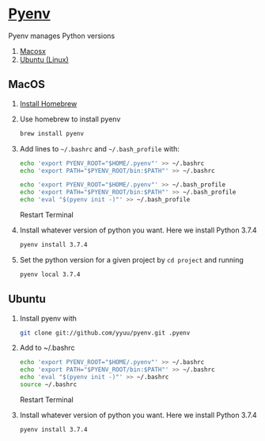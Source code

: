 # [Pyenv](https://github.com/pyenv/pyenv)

Pyenv manages Python versions 

1. [Macosx]((https://github.com/jeanettejin/HelpfulGuides/blob/master/Managers/pyenv.md#macos))
2. [Ubuntu (Linux)]((https://github.com/jeanettejin/HelpfulGuides/blob/master/Managers/pyenv.md#ubuntu))


## MacOS

1. [Install Homebrew]((https://github.com/jeanettejin/HelpfulGuides/blob/master/Managers/homebrew.md))

2. Use homebrew to install pyenv

   ```bash 
   brew install pyenv
   ```
3. Add lines to `~/.bashrc` and `~/.bash_profile` with:

    ```bash
    echo 'export PYENV_ROOT="$HOME/.pyenv"' >> ~/.bashrc
    echo 'export PATH="$PYENV_ROOT/bin:$PATH"' >> ~/.bashrc
   
    echo 'export PYENV_ROOT="$HOME/.pyenv"' >> ~/.bash_profile
    echo 'export PATH="$PYENV_ROOT/bin:$PATH"' >> ~/.bash_profile
    echo 'eval "$(pyenv init -)"' >> ~/.bash_profile
   ```  
   Restart Terminal
4. Install whatever version of python you want. Here we install Python 3.7.4

    ```bash
    pyenv install 3.7.4
    ```
5. Set the python version for a given project by `cd project` and running

    ```bash
    pyenv local 3.7.4
   ```
   


## Ubuntu
1. Install pyenv with

    ```bash
    git clone git://github.com/yyuu/pyenv.git .pyenv
    ```
2. Add to ~/.bashrc
    ```bash
    echo 'export PYENV_ROOT="$HOME/.pyenv"' >> ~/.bashrc
    echo 'export PATH="$PYENV_ROOT/bin:$PATH"' >> ~/.bashrc
    echo 'eval "$(pyenv init -)"' >> ~/.bashrc
    source ~/.bashrc
    ```
   Restart Terminal
   
3. Install whatever version of python you want. Here we install Python 3.7.4
    ```bash
    pyenv install 3.7.4
   ```
   
